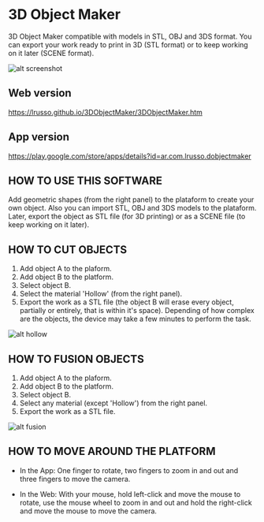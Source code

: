 # 3D Object Maker

3D Object Maker compatible with models in STL, OBJ and 3DS format. You can export your work ready to print in 3D (STL format) or to keep working on it later (SCENE format).

![alt screenshot](https://raw.githubusercontent.com/lrusso/3DObjectMaker/master/3DObjectMaker.png)

## Web version
https://lrusso.github.io/3DObjectMaker/3DObjectMaker.htm

## App version
https://play.google.com/store/apps/details?id=ar.com.lrusso.dobjectmaker

## HOW TO USE THIS SOFTWARE

Add geometric shapes (from the right panel) to the plataform to create your own object. Also you can import STL, OBJ and 3DS models to the plataform. Later, export the object as STL file (for 3D printing) or as a SCENE file (to keep working on it later).

## HOW TO CUT OBJECTS

1) Add object A to the plaform.
2) Add object B to the platform.
3) Select object B.
4) Select the material 'Hollow' (from the right panel).
5) Export the work as a STL file (the object B will erase every object, partially or entirely, that is within it's space). Depending of how complex are the objects, the device may take a few minutes to perform the task.

![alt hollow](https://raw.githubusercontent.com/lrusso/3DObjectMaker/master/3DObjectMakerHollow.png)

## HOW TO FUSION OBJECTS

1) Add object A to the plaform.
2) Add object B to the platform.
3) Select object B.
4) Select any material (except 'Hollow') from the right panel.
5) Export the work as a STL file.

![alt fusion](https://raw.githubusercontent.com/lrusso/3DObjectMaker/master/3DObjectMakerFusion.png)

## HOW TO MOVE AROUND THE PLATFORM

- In the App: One finger to rotate, two fingers to zoom in and out and three fingers to move the camera.

- In the Web: With your mouse, hold left-click and move the mouse to rotate, use the mouse wheel to zoom in and out and hold the right-click and move the mouse to move the camera.
